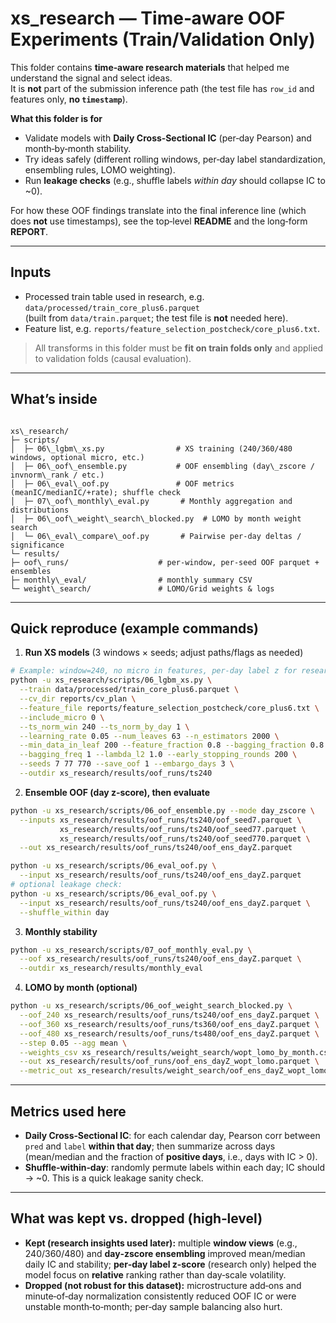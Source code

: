 # xs_research — Time‑aware OOF Experiments (Train/Validation Only)

This folder contains **time‑aware research materials** that helped me understand the signal and select ideas.  
It is **not** part of the submission inference path (the test file has `row_id` and features only, **no `timestamp`**).

**What this folder is for**

- Validate models with **Daily Cross‑Sectional IC** (per‑day Pearson) and month‑by‑month stability.
- Try ideas safely (different rolling windows, per‑day label standardization, ensembling rules, LOMO weighting).
- Run **leakage checks** (e.g., shuffle labels *within day* should collapse IC to ~0).

For how these OOF findings translate into the final inference line (which does **not** use timestamps), see the top‑level **README** and the long‑form **REPORT**. 

---

## Inputs

- Processed train table used in research, e.g. `data/processed/train_core_plus6.parquet`  
  (built from `data/train.parquet`; the test file is **not** needed here).
- Feature list, e.g. `reports/feature_selection_postcheck/core_plus6.txt`.

> All transforms in this folder must be **fit on train folds only** and applied to validation folds (causal evaluation).

---

## What’s inside

```

xs\_research/
├─ scripts/
│  ├─ 06\_lgbm\_xs.py                # XS training (240/360/480 windows, optional micro, etc.)
│  ├─ 06\_oof\_ensemble.py           # OOF ensembling (day\_zscore / invnorm\_rank / etc.)
│  ├─ 06\_eval\_oof.py               # OOF metrics (meanIC/medianIC/+rate); shuffle check
│  ├─ 07\_oof\_monthly\_eval.py       # Monthly aggregation and distributions
│  ├─ 06\_oof\_weight\_search\_blocked.py  # LOMO by month weight search
│  └─ 06\_eval\_compare\_oof.py       # Pairwise per‑day deltas / significance
└─ results/
├─ oof\_runs/                    # per‑window, per‑seed OOF parquet + ensembles
├─ monthly\_eval/                # monthly summary CSV
└─ weight\_search/               # LOMO/Grid weights & logs

````

---

## Quick reproduce (example commands)

1) **Run XS models** (3 windows × seeds; adjust paths/flags as needed)
```bash
# Example: window=240, no micro in features, per‑day label z for research only
python -u xs_research/scripts/06_lgbm_xs.py \
  --train data/processed/train_core_plus6.parquet \
  --cv_dir reports/cv_plan \
  --feature_file reports/feature_selection_postcheck/core_plus6.txt \
  --include_micro 0 \
  --ts_norm_win 240 --ts_norm_by_day 1 \
  --learning_rate 0.05 --num_leaves 63 --n_estimators 2000 \
  --min_data_in_leaf 200 --feature_fraction 0.8 --bagging_fraction 0.8 \
  --bagging_freq 1 --lambda_l2 1.0 --early_stopping_rounds 200 \
  --seeds 7 77 770 --save_oof 1 --embargo_days 3 \
  --outdir xs_research/results/oof_runs/ts240
````

2. **Ensemble OOF (day z‑score), then evaluate**

```bash
python -u xs_research/scripts/06_oof_ensemble.py --mode day_zscore \
  --inputs xs_research/results/oof_runs/ts240/oof_seed7.parquet \
           xs_research/results/oof_runs/ts240/oof_seed77.parquet \
           xs_research/results/oof_runs/ts240/oof_seed770.parquet \
  --out xs_research/results/oof_runs/ts240/oof_ens_dayZ.parquet

python -u xs_research/scripts/06_eval_oof.py \
  --input xs_research/results/oof_runs/ts240/oof_ens_dayZ.parquet
# optional leakage check:
python -u xs_research/scripts/06_eval_oof.py \
  --input xs_research/results/oof_runs/ts240/oof_ens_dayZ.parquet \
  --shuffle_within day
```

3. **Monthly stability**

```bash
python -u xs_research/scripts/07_oof_monthly_eval.py \
  --oof xs_research/results/oof_runs/ts240/oof_ens_dayZ.parquet \
  --outdir xs_research/results/monthly_eval
```

4. **LOMO by month (optional)**

```bash
python -u xs_research/scripts/06_oof_weight_search_blocked.py \
  --oof_240 xs_research/results/oof_runs/ts240/oof_ens_dayZ.parquet \
  --oof_360 xs_research/results/oof_runs/ts360/oof_ens_dayZ.parquet \
  --oof_480 xs_research/results/oof_runs/ts480/oof_ens_dayZ.parquet \
  --step 0.05 --agg mean \
  --weights_csv xs_research/results/weight_search/wopt_lomo_by_month.csv \
  --out xs_research/results/oof_runs/oof_ens_dayZ_wopt_lomo.parquet \
  --metric_out xs_research/results/weight_search/oof_ens_dayZ_wopt_lomo_metrics.json
```

---

## Metrics used here

* **Daily Cross‑Sectional IC**: for each calendar day, Pearson corr between `pred` and `label` **within that day**; then summarize across days (mean/median and the fraction of **positive days**, i.e., days with IC > 0).
* **Shuffle‑within‑day**: randomly permute labels within each day; IC should → \~0. This is a quick leakage sanity check.

---

## What was kept vs. dropped (high‑level)

* **Kept (research insights used later):** multiple **window views** (e.g., 240/360/480) and **day‑zscore ensembling** improved mean/median daily IC and stability; **per‑day label z‑score** (research only) helped the model focus on **relative** ranking rather than day‑scale volatility.
* **Dropped (not robust for this dataset):** microstructure add‑ons and minute‑of‑day normalization consistently reduced OOF IC or were unstable month‑to‑month; per‑day sample balancing also hurt.


```

